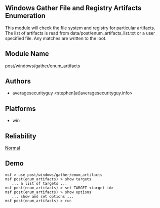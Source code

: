 ## Windows Gather File and Registry Artifacts Enumeration

This module will check the file system and registry for 
particular artifacts. The list of artifacts is read from 
data/post/enum_artifacts_list.txt or a user specified file. 
Any matches are written to the loot.


## Module Name
post/windows/gather/enum_artifacts

## Authors
* averagesecurityguy <stephen[at]averagesecurityguy.info>





## Platforms
* win

## Reliability
[Normal](https://github.com/rapid7/metasploit-framework/wiki/Exploit-Ranking)

## Demo

```
msf > use post/windows/gather/enum_artifacts
msf post(enum_artifacts) > show targets
   ... a list of targets ...
msf post(enum_artifacts) > set TARGET <target-id>
msf post(enum_artifacts) > show options
   ... show and set options ...
msf post(enum_artifacts) > run
```
    
    